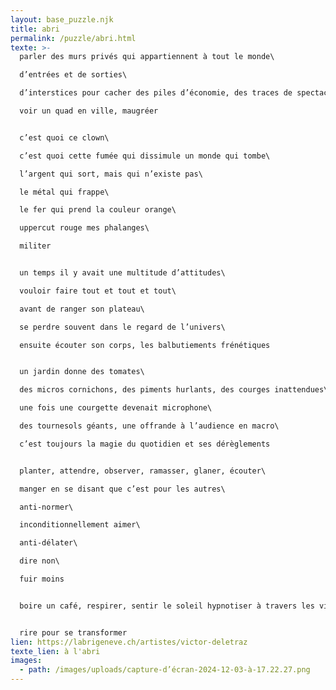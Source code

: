 ```yaml
---
layout: base_puzzle.njk
title: abri
permalink: /puzzle/abri.html
texte: >-
  parler des murs privés qui appartiennent à tout le monde\

  d’entrées et de sorties\

  d’interstices pour cacher des piles d’économie, des traces de spectacles\

  voir un quad en ville, maugréer


  c’est quoi ce clown\

  c’est quoi cette fumée qui dissimule un monde qui tombe\

  l’argent qui sort, mais qui n’existe pas\

  le métal qui frappe\

  le fer qui prend la couleur orange\

  uppercut rouge mes phalanges\

  militer


  un temps il y avait une multitude d’attitudes\

  vouloir faire tout et tout et tout\

  avant de ranger son plateau\

  se perdre souvent dans le regard de l’univers\

  ensuite écouter son corps, les balbutiements frénétiques


  un jardin donne des tomates\

  des micros cornichons, des piments hurlants, des courges inattendues\

  une fois une courgette devenait microphone\

  des tournesols géants, une offrande à l’audience en macro\

  c’est toujours la magie du quotidien et ses dérèglements


  planter, attendre, observer, ramasser, glaner, écouter\

  manger en se disant que c’est pour les autres\

  anti-normer\

  inconditionnellement aimer\

  anti-délater\

  dire non\

  fuir moins


  boire un café, respirer, sentir le soleil hypnotiser à travers les vitres froides


  rire pour se transformer
lien: https://labrigeneve.ch/artistes/victor-deletraz
texte_lien: à l'abri
images:
  - path: /images/uploads/capture-d’écran-2024-12-03-à-17.22.27.png
---
```

